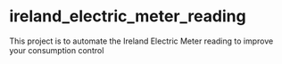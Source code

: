 # ireland_electric_meter_reading
This project is to automate the Ireland Electric Meter reading to improve your consumption control
